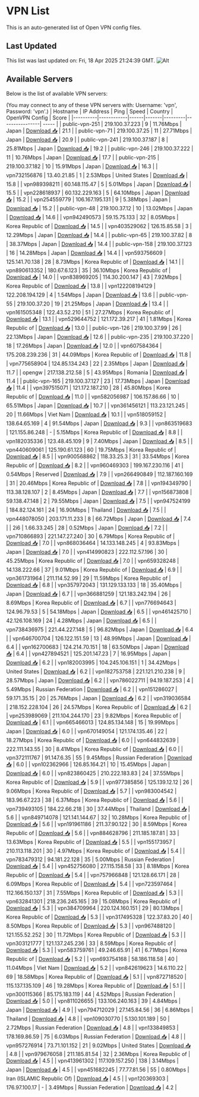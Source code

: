 # VPN List

This is an auto-generated list of Open VPN config files.

## Last Updated

This list was last updated on: Fri, 18 Apr 2025 21:24:39 GMT.
![Alt](https://repobeats.axiom.co/api/embed/186b98318ef1479477931607c1ad7d823f12451f.svg "Repobeats analytics image")

## Available Servers

Below is the list of available VPN servers:

(You may connect to any of these VPN servers with: Username: 'vpn', Password: 'vpn'.)
| Hostname | IP Address | Ping | Speed | Country | OpenVPN Config | Score |
|----------|------------|------|-------|---------|----------------| ----- |
| public-vpn-251 | 219.100.37.223 | 9 | 11.76Mbps | Japan | [Download 📥](./configs/server_0_JP.ovpn) | 21.1 |
| public-vpn-71 | 219.100.37.25 | 11 | 27.71Mbps | Japan | [Download 📥](./configs/server_1_JP.ovpn) | 20.9 |
| public-vpn-241 | 219.100.37.187 | 8 | 25.81Mbps | Japan | [Download 📥](./configs/server_2_JP.ovpn) | 19.2 |
| public-vpn-246 | 219.100.37.222 | 11 | 10.76Mbps | Japan | [Download 📥](./configs/server_3_JP.ovpn) | 17.7 |
| public-vpn-215 | 219.100.37.182 | 10 | 15.91Mbps | Japan | [Download 📥](./configs/server_4_JP.ovpn) | 16.3 |
| vpn732156876 | 13.40.21.85 | 1 | 2.53Mbps | United States | [Download 📥](./configs/server_5_US.ovpn) | 15.8 |
| vpn989398211 | 60.148.115.47 | 5 | 5.01Mbps | Japan | [Download 📥](./configs/server_6_JP.ovpn) | 15.5 |
| vpn228618937 | 60.132.229.163 | 5 | 64.10Mbps | Japan | [Download 📥](./configs/server_7_JP.ovpn) | 15.2 |
| vpn254559779 | 106.167.195.131 | 9 | 5.38Mbps | Japan | [Download 📥](./configs/server_8_JP.ovpn) | 15.2 |
| public-vpn-48 | 219.100.37.12 | 10 | 13.02Mbps | Japan | [Download 📥](./configs/server_9_JP.ovpn) | 14.6 |
| vpn942490573 | 59.15.75.133 | 32 | 8.05Mbps | Korea Republic of | [Download 📥](./configs/server_10_KR.ovpn) | 14.5 |
| vpn403529062 | 126.15.85.58 | 3 | 12.29Mbps | Japan | [Download 📥](./configs/server_11_JP.ovpn) | 14.4 |
| public-vpn-65 | 219.100.37.82 | 8 | 38.37Mbps | Japan | [Download 📥](./configs/server_12_JP.ovpn) | 14.4 |
| public-vpn-158 | 219.100.37.123 | 16 | 14.28Mbps | Japan | [Download 📥](./configs/server_13_JP.ovpn) | 14.4 |
| vpn593756609 | 125.141.70.138 | 28 | 8.73Mbps | Korea Republic of | [Download 📥](./configs/server_14_KR.ovpn) | 14.1 |
| vpn890613352 | 180.67.6.123 | 35 | 36.10Mbps | Korea Republic of | [Download 📥](./configs/server_15_KR.ovpn) | 14.0 |
| vpn838969205 | 114.30.200.147 | 43 | 7.92Mbps | Korea Republic of | [Download 📥](./configs/server_16_KR.ovpn) | 13.8 |
| vpn122208194129 | 122.208.194.129 | 4 | 1.54Mbps | Japan | [Download 📥](./configs/server_17_JP.ovpn) | 13.6 |
| public-vpn-55 | 219.100.37.20 | 19 | 21.25Mbps | Japan | [Download 📥](./configs/server_18_JP.ovpn) | 13.4 |
| vpn161505348 | 122.43.52.210 | 51 | 27.27Mbps | Korea Republic of | [Download 📥](./configs/server_19_KR.ovpn) | 13.1 |
| vpn529644752 | 121.172.39.217 | 41 | 1.81Mbps | Korea Republic of | [Download 📥](./configs/server_20_KR.ovpn) | 13.0 |
| public-vpn-126 | 219.100.37.99 | 26 | 22.13Mbps | Japan | [Download 📥](./configs/server_21_JP.ovpn) | 12.6 |
| public-vpn-235 | 219.100.37.220 | 18 | 17.26Mbps | Japan | [Download 📥](./configs/server_22_JP.ovpn) | 12.0 |
| vpn607584364 | 175.208.239.236 | 31 | 44.09Mbps | Korea Republic of | [Download 📥](./configs/server_23_KR.ovpn) | 11.8 |
| vpn775658904 | 124.85.134.243 | 22 | 2.35Mbps | Japan | [Download 📥](./configs/server_24_JP.ovpn) | 11.7 |
| opengw | 217.138.212.58 | 5 | 43.95Mbps | Romania | [Download 📥](./configs/server_25_RO.ovpn) | 11.4 |
| public-vpn-165 | 219.100.37.127 | 23 | 17.73Mbps | Japan | [Download 📥](./configs/server_26_JP.ovpn) | 11.4 |
| vpn397515071 | 121.172.187.210 | 28 | 45.80Mbps | Korea Republic of | [Download 📥](./configs/server_27_KR.ovpn) | 11.0 |
| vpn582056987 | 106.157.86.66 | 10 | 65.51Mbps | Japan | [Download 📥](./configs/server_28_JP.ovpn) | 10.7 |
| vpn361456121 | 113.23.121.245 | 20 | 11.66Mbps | Viet Nam | [Download 📥](./configs/server_29_VN.ovpn) | 10.1 |
| vpn518059152 | 138.64.65.169 | 4 | 91.54Mbps | Japan | [Download 📥](./configs/server_30_JP.ovpn) | 9.3 |
| vpn863519683 | 121.155.86.248 | - | 5.15Mbps | Korea Republic of | [Download 📥](./configs/server_31_KR.ovpn) | 8.8 |
| vpn182035336 | 123.48.45.109 | 9 | 7.40Mbps | Japan | [Download 📥](./configs/server_32_JP.ovpn) | 8.5 |
| vpn440609061 | 125.190.61.123 | 60 | 19.75Mbps | Korea Republic of | [Download 📥](./configs/server_33_KR.ovpn) | 8.5 |
| vpn900568862 | 118.33.25.3 | 31 | 33.54Mbps | Korea Republic of | [Download 📥](./configs/server_34_KR.ovpn) | 8.2 |
| vpn960469303 | 199.167.230.116 | 41 | 0.54Mbps | Reserved | [Download 📥](./configs/server_35_ZZ.ovpn) | 7.9 |
| vpn266490849 | 112.187.160.169 | 31 | 20.46Mbps | Korea Republic of | [Download 📥](./configs/server_36_KR.ovpn) | 7.8 |
| vpn194349790 | 113.38.128.107 | 2 | 8.45Mbps | Japan | [Download 📥](./configs/server_37_JP.ovpn) | 7.7 |
| vpn156873808 | 59.138.47.148 | 2 | 79.55Mbps | Japan | [Download 📥](./configs/server_38_JP.ovpn) | 7.5 |
| vpn947524199 | 184.82.124.161 | 24 | 16.90Mbps | Thailand | [Download 📥](./configs/server_39_TH.ovpn) | 7.5 |
| vpn448078050 | 203.171.11.233 | 8 | 66.72Mbps | Japan | [Download 📥](./configs/server_40_JP.ovpn) | 7.4 |
| 2i6 | 1.66.33.245 | 28 | 0.52Mbps | Japan | [Download 📥](./configs/server_41_JP.ovpn) | 7.2 |
| vpn710866893 | 221.147.27.240 | 30 | 6.79Mbps | Korea Republic of | [Download 📥](./configs/server_42_KR.ovpn) | 7.0 |
| vpn868036464 | 14.133.148.245 | 4 | 93.83Mbps | Japan | [Download 📥](./configs/server_43_JP.ovpn) | 7.0 |
| vpn414990823 | 222.112.57.196 | 30 | 45.25Mbps | Korea Republic of | [Download 📥](./configs/server_44_KR.ovpn) | 7.0 |
| vpn659328248 | 14.138.222.66 | 37 | 9.01Mbps | Korea Republic of | [Download 📥](./configs/server_45_KR.ovpn) | 6.9 |
| vpn361731964 | 211.114.52.99 | 29 | 11.59Mbps | Korea Republic of | [Download 📥](./configs/server_46_KR.ovpn) | 6.8 |
| vpn357972043 | 131.129.133.133 | 18 | 35.40Mbps | Japan | [Download 📥](./configs/server_47_JP.ovpn) | 6.7 |
| vpn366881259 | 121.183.242.194 | 26 | 8.69Mbps | Korea Republic of | [Download 📥](./configs/server_48_KR.ovpn) | 6.7 |
| vpn776694643 | 124.96.79.53 | 5 | 54.18Mbps | Japan | [Download 📥](./configs/server_49_JP.ovpn) | 6.5 |
| vpn461425710 | 42.126.108.169 | 24 | 4.28Mbps | Japan | [Download 📥](./configs/server_50_JP.ovpn) | 6.5 |
| vpn738436975 | 221.44.227.148 | 5 | 96.82Mbps | Japan | [Download 📥](./configs/server_51_JP.ovpn) | 6.4 |
| vpn646700704 | 126.122.151.59 | 13 | 48.99Mbps | Japan | [Download 📥](./configs/server_52_JP.ovpn) | 6.4 |
| vpn162700683 | 124.214.70.151 | 18 | 63.50Mbps | Japan | [Download 📥](./configs/server_53_JP.ovpn) | 6.4 |
| vpn427894521 | 125.201.147.23 | 7 | 16.95Mbps | Japan | [Download 📥](./configs/server_54_JP.ovpn) | 6.2 |
| vpn182003995 | 104.245.106.151 | 1 | 34.42Mbps | United States | [Download 📥](./configs/server_55_US.ovpn) | 6.2 |
| vpn182753758 | 221.121.210.238 | 9 | 28.57Mbps | Japan | [Download 📥](./configs/server_56_JP.ovpn) | 6.2 |
| vpn786022711 | 94.19.187.253 | 4 | 5.49Mbps | Russian Federation | [Download 📥](./configs/server_57_RU.ovpn) | 6.2 |
| vpn151286027 | 59.171.35.15 | 20 | 25.76Mbps | Japan | [Download 📥](./configs/server_58_JP.ovpn) | 6.2 |
| vpn319036584 | 218.152.228.104 | 26 | 24.57Mbps | Korea Republic of | [Download 📥](./configs/server_59_KR.ovpn) | 6.2 |
| vpn253989069 | 211.104.244.170 | 23 | 9.82Mbps | Korea Republic of | [Download 📥](./configs/server_60_KR.ovpn) | 6.1 |
| vpn665466013 | 124.85.134.148 | 15 | 19.99Mbps | Japan | [Download 📥](./configs/server_61_JP.ovpn) | 6.0 |
| vpn670149054 | 121.174.135.46 | 22 | 18.27Mbps | Korea Republic of | [Download 📥](./configs/server_62_KR.ovpn) | 6.0 |
| vpn644832639 | 222.111.143.55 | 30 | 8.41Mbps | Korea Republic of | [Download 📥](./configs/server_63_KR.ovpn) | 6.0 |
| vpn372111767 | 91.147.6.35 | 55 | 9.45Mbps | Russian Federation | [Download 📥](./configs/server_64_RU.ovpn) | 6.0 |
| vpn102362966 | 126.85.164.21 | 10 | 15.45Mbps | Japan | [Download 📥](./configs/server_65_JP.ovpn) | 6.0 |
| vpn823860425 | 210.222.183.83 | 24 | 37.55Mbps | Korea Republic of | [Download 📥](./configs/server_66_KR.ovpn) | 5.9 |
| vpn977385856 | 125.139.12.12 | 26 | 9.06Mbps | Korea Republic of | [Download 📥](./configs/server_67_KR.ovpn) | 5.7 |
| vpn983004542 | 183.96.67.223 | 38 | 6.37Mbps | Korea Republic of | [Download 📥](./configs/server_68_KR.ovpn) | 5.6 |
| vpn739493105 | 184.22.66.218 | 30 | 37.44Mbps | Thailand | [Download 📥](./configs/server_69_TH.ovpn) | 5.6 |
| vpn849714078 | 121.141.144.67 | 32 | 10.28Mbps | Korea Republic of | [Download 📥](./configs/server_70_KR.ovpn) | 5.6 |
| vpn191961186 | 211.37.90.122 | 30 | 8.59Mbps | Korea Republic of | [Download 📥](./configs/server_71_KR.ovpn) | 5.6 |
| vpn884628796 | 211.185.187.81 | 33 | 13.63Mbps | Korea Republic of | [Download 📥](./configs/server_72_KR.ovpn) | 5.5 |
| vpn155173957 | 210.113.118.201 | 30 | 4.97Mbps | Korea Republic of | [Download 📥](./configs/server_73_KR.ovpn) | 5.4 |
| vpn783479312 | 94.181.22.128 | 35 | 5.00Mbps | Russian Federation | [Download 📥](./configs/server_74_RU.ovpn) | 5.4 |
| vpn452756080 | 27.115.158.58 | 33 | 8.18Mbps | Korea Republic of | [Download 📥](./configs/server_75_KR.ovpn) | 5.4 |
| vpn757966848 | 121.128.66.171 | 28 | 6.09Mbps | Korea Republic of | [Download 📥](./configs/server_76_KR.ovpn) | 5.4 |
| vpn723597464 | 112.166.150.137 | 31 | 7.55Mbps | Korea Republic of | [Download 📥](./configs/server_77_KR.ovpn) | 5.3 |
| vpn632841301 | 218.236.245.165 | 39 | 15.08Mbps | Korea Republic of | [Download 📥](./configs/server_78_KR.ovpn) | 5.3 |
| vpn384709964 | 220.124.160.151 | 29 | 80.13Mbps | Korea Republic of | [Download 📥](./configs/server_79_KR.ovpn) | 5.3 |
| vpn317495328 | 122.37.83.20 | 40 | 8.50Mbps | Korea Republic of | [Download 📥](./configs/server_80_KR.ovpn) | 5.3 |
| vpn967488120 | 121.155.52.252 | 30 | 11.72Mbps | Korea Republic of | [Download 📥](./configs/server_81_KR.ovpn) | 5.3 |
| vpn303121777 | 121.137.245.236 | 33 | 8.59Mbps | Korea Republic of | [Download 📥](./configs/server_82_KR.ovpn) | 5.3 |
| vpn583759761 | 49.246.65.91 | 41 | 6.71Mbps | Korea Republic of | [Download 📥](./configs/server_83_KR.ovpn) | 5.2 |
| vpn693754168 | 58.186.118.58 | 40 | 11.04Mbps | Viet Nam | [Download 📥](./configs/server_84_VN.ovpn) | 5.2 |
| vpn842619623 | 14.6.110.22 | 69 | 18.58Mbps | Korea Republic of | [Download 📥](./configs/server_85_KR.ovpn) | 5.1 |
| vpn872718520 | 115.137.135.109 | 46 | 19.28Mbps | Korea Republic of | [Download 📥](./configs/server_86_KR.ovpn) | 5.1 |
| vpn300115366 | 85.175.183.119 | 44 | 4.52Mbps | Russian Federation | [Download 📥](./configs/server_87_RU.ovpn) | 5.0 |
| vpn811026655 | 133.106.240.163 | 39 | 4.84Mbps | Japan | [Download 📥](./configs/server_88_JP.ovpn) | 4.9 |
| vpn794712029 | 27.145.84.56 | 36 | 6.86Mbps | Thailand | [Download 📥](./configs/server_89_TH.ovpn) | 4.8 |
| vpn109030770 | 5.130.101.189 | 50 | 2.72Mbps | Russian Federation | [Download 📥](./configs/server_90_RU.ovpn) | 4.8 |
| vpn133849853 | 178.169.86.59 | 75 | 6.03Mbps | Russian Federation | [Download 📥](./configs/server_91_RU.ovpn) | 4.8 |
| vpn957276914 | 73.71.101.152 | 21 | 9.02Mbps | United States | [Download 📥](./configs/server_92_US.ovpn) | 4.8 |
| vpn979676058 | 211.185.81.54 | 32 | 2.36Mbps | Korea Republic of | [Download 📥](./configs/server_93_KR.ovpn) | 4.5 |
| vpn413961302 | 117.109.157.250 | 138 | 3.14Mbps | Japan | [Download 📥](./configs/server_94_JP.ovpn) | 4.5 |
| vpn451682245 | 77.77.81.56 | 55 | 0.80Mbps | Iran (ISLAMIC Republic Of) | [Download 📥](./configs/server_95_IR.ovpn) | 4.5 |
| vpn120369303 | 176.97.100.17 | - | 3.49Mbps | Russian Federation | [Download 📥](./configs/server_96_RU.ovpn) | 4.2 |
